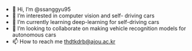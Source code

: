 - 👋 Hi, I’m @ssanggyu95
- 👀 I’m interested in computer vision and self- driving cars
- 🌱 I’m currently learning deep-learning for self-driving cars
- 💞️ I’m looking to collaborate on making vehicle recognition models for autonomous cars
- 📫 How to reach me thdtkdrb@ajou.ac.kr

<!---
ssanggyu95/ssanggyu95 is a ✨ special ✨ repository because its `README.md` (this file) appears on your GitHub profile.
You can click the Preview link to take a look at your changes.
--->
